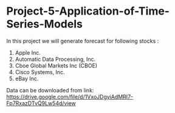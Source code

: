 # Project-5-Application-of-Time-Series-Models

In this project we will generate forecast for following stocks :

1. Apple Inc.
2. Automatic Data Processing, Inc.
3. Cboe Global Markets Inc (CBOE)
4. Cisco Systems, Inc.
5. eBay Inc.


Data can be downloaded from link:
https://drive.google.com/file/d/1VxoJDgyiAdMRI7-Fp7RxazDTvQ9Lw54d/view
